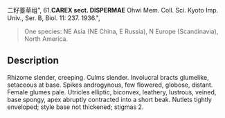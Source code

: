 二籽薹草组",
61.**CAREX sect. DISPERMAE** Ohwi Mem. Coll. Sci. Kyoto Imp. Univ., Ser. B, Biol. 11: 237. 1936.",

> One species: NE Asia (NE China, E Russia), N Europe (Scandinavia), North America.

## Description
Rhizome slender, creeping. Culms slender. Involucral bracts glumelike, setaceous at base. Spikes androgynous, few flowered, globose, distant. Female glumes pale. Utricles elliptic, biconvex, leathery, lustrous, veined, base spongy, apex abruptly contracted into a short beak. Nutlets tightly enveloped; style base not thickened; stigmas 2.
